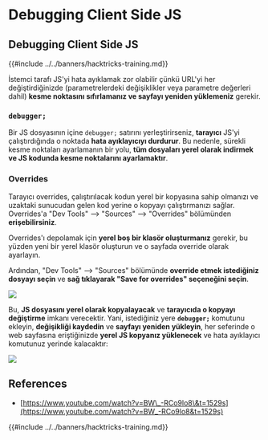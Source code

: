 # Debugging Client Side JS

## Debugging Client Side JS

{{#include ../../banners/hacktricks-training.md}}

İstemci tarafı JS'yi hata ayıklamak zor olabilir çünkü URL'yi her değiştirdiğinizde (parametrelerdeki değişiklikler veya parametre değerleri dahil) **kesme noktasını sıfırlamanız ve sayfayı yeniden yüklemeniz** gerekir.

### `debugger;`

Bir JS dosyasının içine `debugger;` satırını yerleştirirseniz, **tarayıcı** JS'yi çalıştırdığında o noktada **hata ayıklayıcıyı durdurur**. Bu nedenle, sürekli kesme noktaları ayarlamanın bir yolu, **tüm dosyaları yerel olarak indirmek ve JS kodunda kesme noktalarını ayarlamaktır**.

### Overrides

Tarayıcı overrides, çalıştırılacak kodun yerel bir kopyasına sahip olmanızı ve uzaktaki sunucudan gelen kod yerine o kopyayı çalıştırmanızı sağlar.\
Overrides'a "Dev Tools" --> "Sources" --> "Overrides" bölümünden **erişebilirsiniz**.

Overrides'ı depolamak için **yerel boş bir klasör oluşturmanız** gerekir, bu yüzden yeni bir yerel klasör oluşturun ve o sayfada override olarak ayarlayın.

Ardından, "Dev Tools" --> "Sources" bölümünde **override etmek istediğiniz dosyayı seçin** ve **sağ tıklayarak "Save for overrides" seçeneğini seçin**.

![](<../../images/image (742).png>)

Bu, **JS dosyasını yerel olarak kopyalayacak** ve **tarayıcıda o kopyayı değiştirme** imkanı verecektir. Yani, istediğiniz yere **`debugger;`** komutunu ekleyin, **değişikliği kaydedin** ve **sayfayı yeniden yükleyin**, her seferinde o web sayfasına eriştiğinizde **yerel JS kopyanız yüklenecek** ve hata ayıklayıcı komutunuz yerinde kalacaktır:

![](<../../images/image (594).png>)

## References

- [https://www.youtube.com/watch?v=BW\_-RCo9lo8\&t=1529s](https://www.youtube.com/watch?v=BW_-RCo9lo8&t=1529s)

{{#include ../../banners/hacktricks-training.md}}
